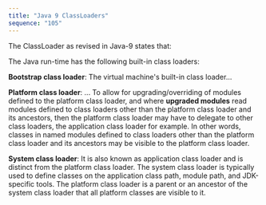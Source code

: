 ```yaml
---
title: "Java 9 ClassLoaders"
sequence: "105"
---
```


The ClassLoader as revised in Java-9 states that:

The Java run-time has the following built-in class loaders:

**Bootstrap class loader**: The virtual machine's built-in class loader...

**Platform class loader**: ... To allow for upgrading/overriding of modules defined to the platform class loader,
and where **upgraded modules** read modules defined to class loaders other than the platform class loader and its ancestors,
then the platform class loader may have to delegate to other class loaders, the application class loader for example.
In other words, classes in named modules defined to class loaders other than the platform class loader and
its ancestors may be visible to the platform class loader.

**System class loader**: It is also known as application class loader and is distinct from the platform class loader.
The system class loader is typically used to define classes on the application class path, module path, and JDK-specific tools.
The platform class loader is a parent or an ancestor of the system class loader that all platform classes are visible to it.


